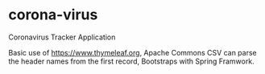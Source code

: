 # corona-virus
Coronavirus Tracker Application 

Basic use of https://www.thymeleaf.org,
Apache Commons CSV can parse the header names from the first record,
Bootstraps with Spring Framwork.
